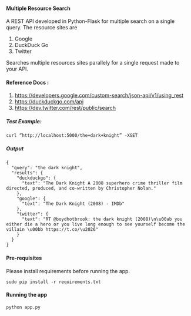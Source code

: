 #### Multiple Resource Search

A REST API developed in Python-Flask for multiple search on a single query.
The resource sites are
1. Google
2. DuckDuck Go
3. Twitter

Searches multiple resources sites parallely for a single request made to your API.

#### Reference Docs :

1. https://developers.google.com/custom-search/json-api/v1/using_rest
2. https://duckduckgo.com/api
3. https://dev.twitter.com/rest/public/search

##### Test Example:

    curl “http://localhost:5000/the+dark+knight” -XGET
    
##### Output

    {
      "query": "the dark knight", 
      "results": {
        "duckduckgo": {
          "text": "The Dark Knight A 2008 superhero crime thriller film directed, produced, and co-written by Christopher Nolan."
        }, 
        "google": {
          "text": "The Dark Knight (2008) - IMDb"
        }, 
        "twitter": {
          "text": "RT @boydhotbrook: the dark knight (2008)\n\u00ab you either die a hero or you live long enough to see yourself become the villain \u00bb https://t.co/\u2026"
        }
      }
    }
#### Pre-requisites

Please install requirements before running the app.

    sudo pip install -r requirements.txt

#### Running the app

    python app.py
    